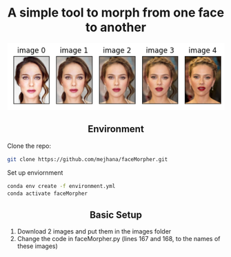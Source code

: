<h1 align="center">A simple tool to morph from one face to another</h1>


<p align="center">
  <img src="images/output.png" alt="output">
</p>

<h2 align="center">Environment</h2>

Clone the repo:
```bash
git clone https://github.com/mejhana/faceMorpher.git
```

Set up enviornment
```bash
conda env create -f environment.yml
conda activate faceMorpher
```

<h2 align="center">Basic Setup</h2>

1. Download 2 images and put them in the images folder
2. Change the code in faceMorpher.py (lines 167 and 168, to the names of these images) 








